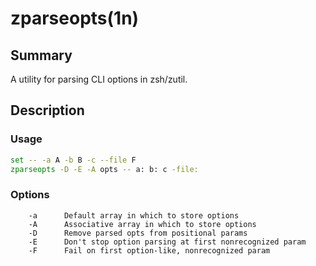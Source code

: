 # zparseopts(1n)

## Summary
A utility for parsing CLI options in zsh/zutil.

## Description

### Usage
```zsh
set -- -a A -b B -c --file F
zparseopts -D -E -A opts -- a: b: c -file:
```

### Options
        -a      Default array in which to store options
        -A      Associative array in which to store options
        -D      Remove parsed opts from positional params
        -E      Don't stop option parsing at first nonrecognized param
        -F      Fail on first option-like, nonrecognized param
